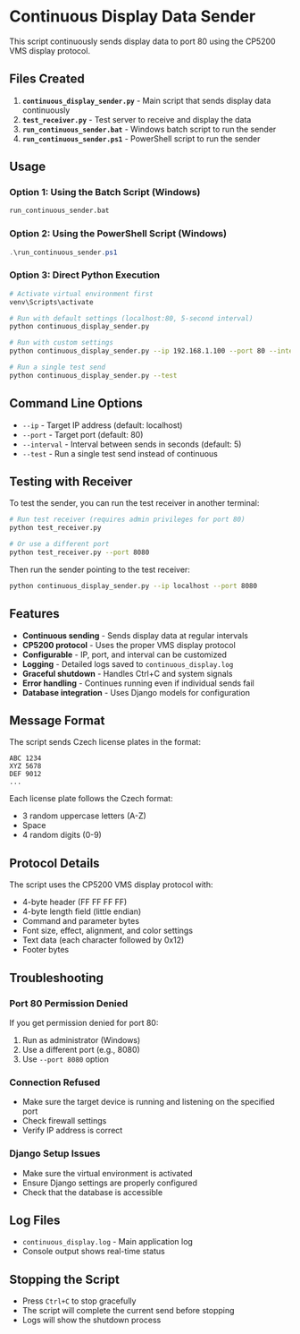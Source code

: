 # Continuous Display Data Sender

This script continuously sends display data to port 80 using the CP5200 VMS display protocol.

## Files Created

1. **`continuous_display_sender.py`** - Main script that sends display data continuously
2. **`test_receiver.py`** - Test server to receive and display the data
3. **`run_continuous_sender.bat`** - Windows batch script to run the sender
4. **`run_continuous_sender.ps1`** - PowerShell script to run the sender

## Usage

### Option 1: Using the Batch Script (Windows)
```cmd
run_continuous_sender.bat
```

### Option 2: Using the PowerShell Script (Windows)
```powershell
.\run_continuous_sender.ps1
```

### Option 3: Direct Python Execution
```bash
# Activate virtual environment first
venv\Scripts\activate

# Run with default settings (localhost:80, 5-second interval)
python continuous_display_sender.py

# Run with custom settings
python continuous_display_sender.py --ip 192.168.1.100 --port 80 --interval 10

# Run a single test send
python continuous_display_sender.py --test
```

## Command Line Options

- `--ip` - Target IP address (default: localhost)
- `--port` - Target port (default: 80)
- `--interval` - Interval between sends in seconds (default: 5)
- `--test` - Run a single test send instead of continuous

## Testing with Receiver

To test the sender, you can run the test receiver in another terminal:

```bash
# Run test receiver (requires admin privileges for port 80)
python test_receiver.py

# Or use a different port
python test_receiver.py --port 8080
```

Then run the sender pointing to the test receiver:

```bash
python continuous_display_sender.py --ip localhost --port 8080
```

## Features

- **Continuous sending** - Sends display data at regular intervals
- **CP5200 protocol** - Uses the proper VMS display protocol
- **Configurable** - IP, port, and interval can be customized
- **Logging** - Detailed logs saved to `continuous_display.log`
- **Graceful shutdown** - Handles Ctrl+C and system signals
- **Error handling** - Continues running even if individual sends fail
- **Database integration** - Uses Django models for configuration

## Message Format

The script sends Czech license plates in the format:
```
ABC 1234
XYZ 5678
DEF 9012
...
```

Each license plate follows the Czech format:
- 3 random uppercase letters (A-Z)
- Space
- 4 random digits (0-9)

## Protocol Details

The script uses the CP5200 VMS display protocol with:
- 4-byte header (FF FF FF FF)
- 4-byte length field (little endian)
- Command and parameter bytes
- Font size, effect, alignment, and color settings
- Text data (each character followed by 0x12)
- Footer bytes

## Troubleshooting

### Port 80 Permission Denied
If you get permission denied for port 80:
1. Run as administrator (Windows)
2. Use a different port (e.g., 8080)
3. Use `--port 8080` option

### Connection Refused
- Make sure the target device is running and listening on the specified port
- Check firewall settings
- Verify IP address is correct

### Django Setup Issues
- Make sure the virtual environment is activated
- Ensure Django settings are properly configured
- Check that the database is accessible

## Log Files

- `continuous_display.log` - Main application log
- Console output shows real-time status

## Stopping the Script

- Press `Ctrl+C` to stop gracefully
- The script will complete the current send before stopping
- Logs will show the shutdown process 